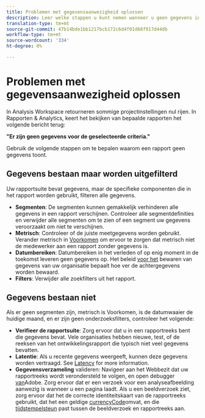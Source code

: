 ```yaml
---
title: Problemen met gegevensaanwezigheid oplossen
description: Leer welke stappen u kunt nemen wanneer u geen gegevens in rapporten ziet.
translation-type: tm+mt
source-git-commit: 47b14bde1bb1217bcb172c6d4f01d68f917d44db
workflow-type: tm+mt
source-wordcount: '334'
ht-degree: 0%

---
```



# Problemen met gegevensaanwezigheid oplossen

In Analysis Workspace retourneren sommige projectinstellingen nul rijen. In Rapporten &amp; Analytics, keert het bekijken van bepaalde rapporten het volgende bericht terug:

**&quot;Er zijn geen gegevens voor de geselecteerde criteria.&quot;**

Gebruik de volgende stappen om te bepalen waarom een rapport geen gegevens toont.

## Gegevens bestaan maar worden uitgefilterd

Uw rapportsuite bevat gegevens, maar de specifieke componenten die in het rapport worden gebruikt, filteren alle gegevens.

* **Segmenten**: De segmenten kunnen gemakkelijk verhinderen alle gegevens in een rapport verschijnen. Controleer alle segmentdefinities en verwijder alle segmenten om te zien of een segment uw gegevens veroorzaakt om niet te verschijnen.
* **Metrisch**: Controleer of de juiste meetgegevens worden gebruikt. Verander metrisch in [Voorkomen](/help/components/metrics/occurrences.md) om ervoor te zorgen dat metrisch niet de medewerker aan een rapport zonder gegevens is.
* **Datumbereiken**: Datumbereiken in het verleden of op enig moment in de toekomst leveren geen gegevens op. Het beleid [voor het](data-retention.md) bewaren van gegevens van uw organisatie bepaalt hoe ver de achtergegevens worden bewaard.
* **Filters**: Verwijder alle zoekfilters uit het rapport.

## Gegevens bestaan niet

Als er geen segmenten zijn, metrisch is Voorkomen, is de datumwaaier de huidige maand, en er zijn geen onderzoeksfilters, controleer het volgende:

* **Verifieer de rapportsuite**: Zorg ervoor dat u in een rapportreeks bent die gegevens bevat. Vele organisaties hebben nieuwe, test, of de reeksen van het ontwikkelingsrapport die typisch niet veel gegevens bevatten.
* **Latentie**: Als u recente gegevens weergeeft, kunnen deze gegevens worden vertraagd. See [Latency](latency.md) for more information.
* **Gegevensverzameling** valideren: Navigeer aan het Webbezit dat uw rapportreeks wordt verondersteld te volgen, en open debugger [van](https://docs.adobe.com/content/help/en/debugger/using/experience-cloud-debugger.html)Adobe. Zorg ervoor dat er een verzoek voor een analyseafbeelding aanwezig is wanneer u een pagina laadt. Als u een beeldverzoek ziet, zorg ervoor dat het de correcte identiteitskaart van de rapportreeks gebruikt, dat het een geldige [currencyCode](/help/implement/vars/config-vars/currencycode.md)omvat, en die [tijdstempelsteun](/help/implement/vars/page-vars/timestamp.md) past tussen de beeldverzoek en rapportreeks aan.
